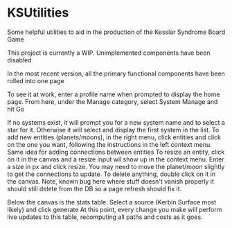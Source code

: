 # KSUtilities
Some helpful utilities to aid in the production of the Kesslar Syndrome Board Game

This project is currently a WIP. Unimplemented components have been disabled

In the most recent version, all the primary functional components have been rolled into one page

To see it at work, enter a profile name when prompted to display the home page. 
From here, under the Manage category, select System Manage and hit Go

If no systems exist, it will prompt you for a new system name and to select a star for it. Otherwise it will select and display the 
first system in the list. 
To add new entities (planets/moons), in the right menu, click entities and click on the one you want, 
following the instructions in the left context menu. 
Same idea for adding connections between entities
To resize an entity, click on it in the canvas and a resize input wil show up in the context
menu. Enter a size in px and click resize. You may need to move the planet/moon slightly to get the
connections to update. 
To delete anything, double click on it in the canvas. Note, known bug here where stuff doesn't vanish properly
it should still delete from the DB so a page refresh should fix it. 

Below the canvas is the stats table. Select a source (Kerbin Surface most likely) and click generate
At this point, every change you make will perform live updates to this table, recomputing all paths
and costs as it goes. 
